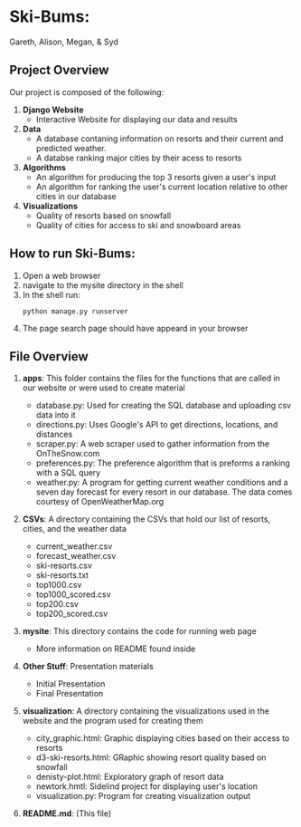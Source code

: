 # Ski-Bums:
Gareth, Alison, Megan, & Syd

## Project Overview
Our project is composed of the following:
1. **Django Website**
    * Interactive Website for displaying our data and results
2. **Data**
    * A database contaning information on resorts and their current and predicted weather.
    * A databse ranking major cities by their acess to resorts
3. **Algorithms**
    * An algorithm for producing the top 3 resorts given a user's input
    * An algorithm for ranking the user's current location relative to other cities in our database
4. **Visualizations**
    * Quality of resorts based on snowfall
    * Quality of cities for access to ski and snowboard areas

## How to run Ski-Bums:
1. Open a web browser
2. navigate to the mysite directory in the shell
3. In the shell run:
    ```
    python manage.py runserver
    ```
4. The page search page should have appeard in your browser

## File Overview 
1. **apps**: This folder contains the files for the functions that are called in our website or were used to create material
    - database.py: Used for creating the SQL database and uploading csv data into it 
    - directions.py: Uses Google's API to get directions, locations, and distances
    - scraper.py: A web scraper used to gather information from the OnTheSnow.com
    - preferences.py: The preference algorithm that is preforms a ranking with a SQL query
    - weather.py: A program for getting current weather conditions and a seven day forecast for every resort in our database. The data comes courtesy of OpenWeatherMap.org

2. **CSVs**: A directory containing the CSVs that hold our list of resorts, cities, and the weather data
    - current_weather.csv
    - forecast_weather.csv
    - ski-resorts.csv
    - ski-resorts.txt
    - top1000.csv
    - top1000_scored.csv
    - top200.csv
    - top200_scored.csv
    
3. **mysite**: This directory contains the code for running web page
    - More information on README found inside
    
4. **Other Stuff**: Presentation materials
    - Initial Presentation
    - Final Presentation
    
5. **visualization**:  A directory containing the visualizations used in the website and the program used for creating them
    - city_graphic.html: Graphic displaying cities based on their access to resorts
    - d3-ski-resorts.html: GRaphic showing resort quality based on snowfall
    - denisty-plot.html: Exploratory graph of resort data
    - newtork.hmtl: Sidelind project for displaying user's location
    - visualization.py: Program for creating visualization output
    
6. **README.md**: (This file)